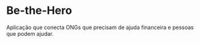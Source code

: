 # Be-the-Hero

Aplicação que conecta ONGs que precisam de ajuda financeira e pessoas que podem ajudar.
